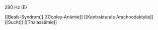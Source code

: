 290 Hz (E)

[[Beals-Syndrom]]
[[Cooley-Anämie]]
[[Kontrakturale Arachnodaktylie]]
[[Sucht]]
[[Thalassämie]]